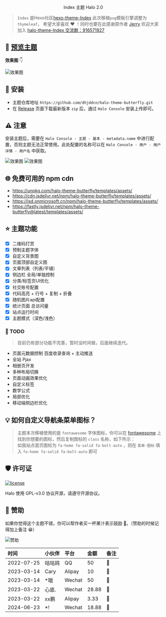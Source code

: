 <p align="center">Index 主题 Halo 2.0</p>

> `Index` 是Hexo社区[hexo-theme-Index](https://github.com/jerryc127) 此次移植`pug`模板引擎调整为 `thymeleaf`，
> 希望大家喜欢 ❤️ ！同时也要在此感谢原作者 [Jerry](https://github.com/jerryc127)
> 欢迎大家加入 [halo-theme-Index 交流群：916571927](https://jq.qq.com/?_wv=1027&k=LfbGKBVG)

## 👀 [预览主题](https://dhjdd.cn)

**效果图** 👇

![效果图](https://cdn.jsdelivr.net/npm/halo-theme-butterfly/docs/renderings.png)

## 🌈 安装

- 主题仓库地址 `https://github.com/dhjddcn/halo-theme-butterfly.git`
- 在 [Release](https://github.com/dhjddcn/halo-theme-butterfly/releases) 页面下载最新版本 `zip`
  后，通过 `Halo Console` 安装上传即可。

## ⚠️ 注意

安装主题后，需要在 `Halo Console - 主题 - 基本 - metadata.name`
中进行配置，否则主题无法正常使用。此处配置的名称可以在 `Halo Console - 用户 - 用户详情 - 用户名` 中获取。

![效果图](https://cdn.jsdelivr.net/npm/halo-theme-butterfly/docs/user.png)
![效果图](https://cdn.jsdelivr.net/npm/halo-theme-butterfly/docs/metadata.png)

## 🌐 免费可用的 npm cdn

- https://unpkg.com/halo-theme-butterfly/templates/assets/
- https://cdn.jsdelivr.net/npm/halo-theme-butterfly/templates/assets/
- https://jsd.onmicrosoft.cn/npm/halo-theme-butterfly/templates/assets/
- https://fastly.jsdelivr.net/npm/halo-theme-butterfly@latest/templates/assets/

## ⭐️ 主题功能

- [x] 二维码打赏
- [x] 预制主题字体
- [x] 自定义背景图
- [x] 页面顶部自定义图
- [x] 文章列表（列表/平铺）
- [x] 侧边栏 全局/单独控制
- [x] 分类/标签页UI优化
- [x] 社交账号配置
- [x] 代码高亮 + 行号 + 复制 + 折叠
- [x] 随机图片api配置
- [x] 统计页面 总访问量
- [x] 站点运行时间
- [x] 主题模式（深色/浅色）

### 📃 TODO

> 目前仍有部分功能不完善，暂时没时间做，后面继续迭代。

- 页面元数据控制
  百度收录查询 + 主动推送
- 全站 Pjax
- 相册页开发
- 多种布局切换
- 页面动画效果优化
- 自定义标签
- 数学公式
- 局部优化
- 移动端侧边栏优化
  <br>

## 💡 如何自定义导航条菜单图标？

> 主题本次移植使用的是 `fontawesome` 字体图标，你可以在 [fontawesome](https://fontawesome.com/search)
> 上找到你想要的图标，然后复制图标的 `class` 名称，如下所示：<br/>
> 如我站点首页图标为 `fa-home fa-solid fa-bolt-auto` ，则在 `菜单-图标` 填入 `fa-home fa-solid fa-bolt-auto` 即可<br>

## 🛡️ 许可证

[![license](https://img.shields.io/github/license/halo-dev/halo.svg?style=flat-square)](https://github.com/halo-dev/halo/blob/master/LICENSE)

Halo 使用 GPL-v3.0 协议开源，请遵守开源协议。

## 🍹 赞助

如果你觉得这个主题不错，你可以帮作者买一杯果汁表示鼓励 🍹。（赞助的时候记得加上备注 😁）

![赞助](https://cdn.jsdelivr.net/npm/halo-theme-butterfly/docs/sponsor.png)

| 时间         | 小伙伴  | 平台     | 金额    | 备注  |
|:-----------|:-----|:-------|:------|:----|
| 2022-07-25 | 咕咕鸽  | QQ     | 50    | 🍹  |
| 2023-03-14 | Cary | Alipay | 10    | 🍹  |
| 2023-03-14 | *哦   | Wechat | 50    | 🍹  |
| 2023-03-22 | 心底.  | Wechat | 28.88 | 🍹  |
| 2023-03-22 | xx鹏  | Alipay | 3.33  | 🍹  |
| 2024-06-23 | *!  | Wechat | 18.88  | 🍹  |
